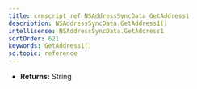 ```yaml
---
title: crmscript_ref_NSAddressSyncData_GetAddress1
description: NSAddressSyncData.GetAddress1()
intellisense: NSAddressSyncData.GetAddress1
sortOrder: 621
keywords: GetAddress1()
so.topic: reference
---
```



* **Returns:** String


